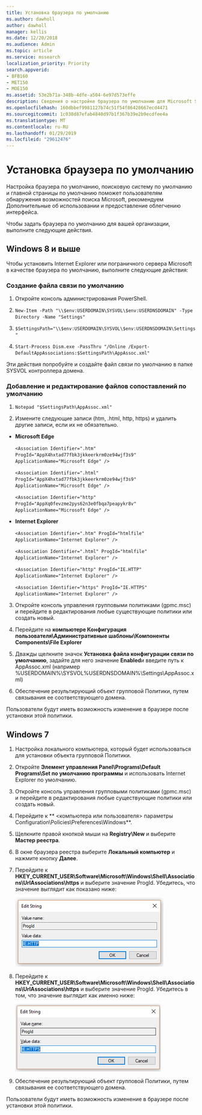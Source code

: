 ```yaml
---
title: Установка браузера по умолчанию
ms.author: dawholl
author: dawholl
manager: kellis
ms.date: 12/20/2018
ms.audience: Admin
ms.topic: article
ms.service: mssearch
localization_priority: Priority
search.appverid:
- BFB160
- MET150
- MOE150
ms.assetid: 53e2b71a-348b-4dfe-a504-6e97d573effe
description: Сведения о настройке браузера по умолчанию для Microsoft Search для вашей организации.
ms.openlocfilehash: 160dbbef9981127b74c51f54f86428667ecd4471
ms.sourcegitcommit: 1c038d87efab4840d97b1f367b39e2b9ecdfee4a
ms.translationtype: MT
ms.contentlocale: ru-RU
ms.lasthandoff: 01/29/2019
ms.locfileid: "29612476"
---
```

# <a name="set-default-browser"></a>Установка браузера по умолчанию

Настройка браузера по умолчанию, поисковую систему по умолчанию и главной страницы по умолчанию поможет пользователям обнаружения возможностей поиска Microsoft, рекомендуем Дополнительные об использовании и предоставление облегчению интерфейса.
  
Чтобы задать браузера по умолчанию для вашей организации, выполните следующие действия.
  
## <a name="windows-8-and-above"></a>Windows 8 и выше

Чтобы установить Internet Explorer или пограничного сервера Microsoft в качестве браузера по умолчанию, выполните следующие действия:
  
### <a name="create-default-associations-file"></a>Создание файла связи по умолчанию

1. Откройте консоль администрирования PowerShell.
    
2.  `New-Item -Path "\\$env:USERDOMAIN\SYSVOL\$env:USERDNSDOMAIN" -Type Directory -Name "Settings"`
    
3.  `$SettingsPath="\\$env:USERDOMAIN\SYSVOL\$env:USERDNSDOMAIN\Settings"`
    
4.  `Start-Process Dism.exe -PassThru "/Online /Export-DefaultAppAssociations:$SettingsPath\AppAssoc.xml"`
    
Эти действия попробуйте и создайте файл связи по умолчанию в папке SYSVOL контроллера домена.
  
### <a name="add-or-edit-the-default-associations-file"></a>Добавление и редактирование файлов сопоставлений по умолчанию

1. `Notepad "$SettingsPath\AppAssoc.xml"`
    
2. Измените следующие записи (htm, .html, http, https) и удалить другие записи, если их не обязательно.
    
  - **Microsoft Edge**
    
     `<Association Identifier=".htm" ProgId="AppX4hxtad77fbk3jkkeerkrm0ze94wjf3s9" ApplicationName="Microsoft Edge" />`
  
     `<Association Identifier=".html" ProgId="AppX4hxtad77fbk3jkkeerkrm0ze94wjf3s9" ApplicationName="Microsoft Edge" />`
  
     `<Association Identifier="http" ProgId="AppXq0fevzme2pys62n3e0fbqa7peapykr8v" ApplicationName="Microsoft Edge" />`
    
  - **Internet Explorer**
    
     `<Association Identifier=".htm" ProgId="htmlfile" ApplicationName="Internet Explorer" />`
  
     `<Association Identifier=".html" ProgId="htmlfile" ApplicationName="Internet Explorer" />`
  
     `<Association Identifier="http" ProgId="IE.HTTP" ApplicationName="Internet Explorer" />`
  
     `<Association Identifier="https" ProgId="IE.HTTPS" ApplicationName="Internet Explorer" />`
    
3. Откройте консоль управления групповыми политиками (gpmc.msc) и перейдите в редактирования любые существующие политики или создать новый.
    
1. Перейдите на **компьютере Конфигурация пользователя\Административные шаблоны\Компоненты Components\File Explorer**
    
2. Дважды щелкните значок **Установка файла конфигурации связи по умолчанию**, задайте для него значение **Enabled**и введите путь к AppAssoc.xml (например %USERDOMAIN%\SYSVOL\%USERDNSDOMAIN%\Settings\AppAssoc.xml)
    
4. Обеспечение результирующий объект групповой Политики, путем связывания ее соответствующего домена.
    
Пользователи будут иметь возможность изменение в браузере после установки этой политики.
  
## <a name="windows-7"></a>Windows 7

1. Настройка локального компьютера, который будет использоваться для установки объекта групповой Политики.
    
1. Откройте **Элемент управления Panel\Programs\Default Programs\Set по умолчанию программы** и использовать Internet Explorer по умолчанию. 
    
2. Откройте консоль управления групповыми политиками (gpmc.msc) и перейдите в редактирования любые существующие политики или создать новый.
    
1. Перейдите к ** \<компьютера или пользователя\> параметры Configuration\Policies\Preferences\Windows**.
    
2. Щелкните правой кнопкой мыши на **Registry\New** и выберите **Мастер реестра**.
    
3. В окне браузера реестра выберите **Локальный компьютер** и нажмите кнопку **Далее**.
    
4. Перейдите к **HKEY_CURRENT_USER\Software\Microsoft\Windows\Shell\Associations\UrlAssociations\https** и выберите значение ProgId. Убедитесь, что значение выглядит как показано ниже: 
    
    ![Выберите значение ProgID в Изменение строкового параметра](media/f6173dcc-b898-4967-8c40-4b0fe411a92b.png)
  
5. Перейдите к **HKEY_CURRENT_USER\Software\Microsoft\Windows\Shell\Associations\UrlAssociations\https** и выберите значение ProgId. Убедитесь в том, что значение выглядит как именно ниже: 
    
    ![Выберите параметр ProgId для HTTPS в строку редактирования](media/3519e13b-4fe7-4d15-946c-82fd50fc49bb.png)
  
3. Обеспечение результирующий объект групповой Политики, путем связывания ее соответствующего домена.
    
Пользователи будут иметь возможность изменение в браузере после установки этой политики.